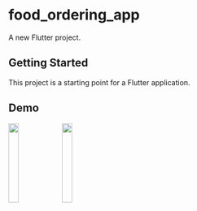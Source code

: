 # food_ordering_app

A new Flutter project.

## Getting Started

This project is a starting point for a Flutter application.

## Demo
<img src="https://user-images.githubusercontent.com/62129407/149342803-5452d078-4133-4b78-86a5-81da368a5f5d.jpg" width="20%" height="20%">  <img src="https://user-images.githubusercontent.com/62129407/149342811-198c09fd-ea82-4ead-bcb9-ba184d8d9a2a.jpg" width="20%" height="20%">
